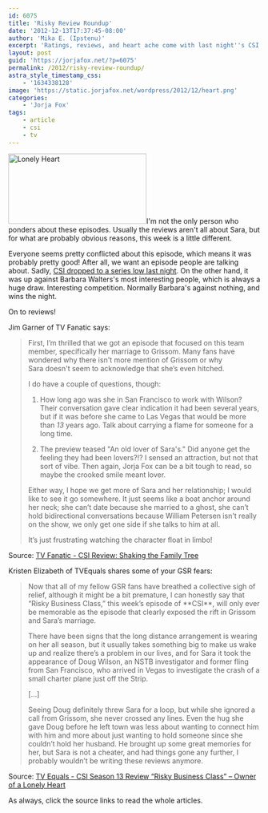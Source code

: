 ```yaml
---
id: 6075
title: 'Risky Review Roundup'
date: '2012-12-13T17:37:45-08:00'
author: 'Mika E. (Ipstenu)'
excerpt: 'Ratings, reviews, and heart ache come with last night''s CSI.'
layout: post
guid: 'https://jorjafox.net/?p=6075'
permalink: /2012/risky-review-roundup/
astra_style_timestamp_css:
    - '1634338128'
image: 'https://static.jorjafox.net/wordpress/2012/12/heart.png'
categories:
    - 'Jorja Fox'
tags:
    - article
    - csi
    - tv
---
```


<a href="//static.jorjafox.net/wordpress/2012/12/heart.png"><img class="alignleft size-medium wp-image-6076" alt="Lonely Heart" src="//static.jorjafox.net/wordpress/2012/12/heart-276x140.png" width="276" height="140" /></a>I'm not the only person who ponders about these episodes. Usually the reviews aren't all about Sara, but for what are probably obvious reasons, this week is a little different.

Everyone seems pretty conflicted about this episode, which means it was probably pretty good! After all, we want an episode people are talking about. Sadly, <a href="http://www.csifiles.com/content/2012/12/csi-wins-the-hour-despite-drop-in-ratings/">CSI dropped to a series low last night</a>. On the other hand, it was up against Barbara Walters's most interesting people, which is always a huge draw. Interesting competition. Normally Barbara's against nothing, and wins the night.

On to reviews!

Jim Garner of TV Fanatic says:
<blockquote>First, I’m thrilled that we got an episode that focused on this team member, specifically her marriage to Grissom. Many fans have wondered why there isn't more mention of Grissom or why Sara doesn't seem to acknowledge that she’s even hitched.

I do have a couple of questions, though:

1. How long ago was she in San Francisco to work with Wilson? Their conversation gave clear indication it had been several years, but if it was before she came to Las Vegas that would be more than <em>13</em> years ago. Talk about carrying a flame for someone for a long time.

2. The preview teased "An old lover of Sara's." Did anyone get the feeling they had been lovers?!? I sensed an attraction, but not that sort of vibe. Then again, Jorja Fox can be a bit tough to read, so maybe the crooked smile meant lover.

Either way, I hope we get more of Sara and her relationship; I would like to see it go somewhere. It just seems like a boat anchor around her neck; she can’t date because she married to a ghost, she can’t hold bidirectional conversations because William Petersen isn't really on the show, we only get one side if she talks to him at all.

It’s just frustrating watching the character float in limbo!</blockquote>
Source: <a href="http://www.tvfanatic.com/2012/12/csi-review-shaking-the-family-tree/">TV Fanatic - CSI Review: Shaking the Family Tree</a>

Kristen Elizabeth of TVEquals shares some of your GSR fears:
<blockquote>Now that all of my fellow GSR fans have breathed a collective sigh of relief, although it might be a bit premature, I can honestly say that “Risky Business Class,” this week’s episode of **CSI**, will only ever be memorable as the episode that clearly exposed the rift in Grissom and Sara’s marriage.

There have been signs that the long distance arrangement is wearing on her all season, but it usually takes something big to make us wake up and realize there’s a problem in our lives, and for Sara it took the appearance of Doug Wilson, an NSTB investigator and former fling from San Francisco, who arrived in Vegas to investigate the crash of a small charter plane just off the Strip.

[...]

Seeing Doug definitely threw Sara for a loop, but while she ignored a call from Grissom, she never crossed any lines. Even the hug she gave Doug before he left town was less about wanting to connect him with him and more about just wanting to hold someone since she couldn’t hold her husband. He brought up some great memories for her, but Sara is not a cheater, and had things gone any further, I probably wouldn’t be writing these reviews anymore.</blockquote>
Source: <a href="http://www.tvequals.com/2012/12/12/csi-season-13-review-risky-business-class-owner-of-a-lonely-heart/">TV Equals - CSI Season 13 Review “Risky Business Class” – Owner of a Lonely Heart</a>

As always, click the source links to read the whole articles.
